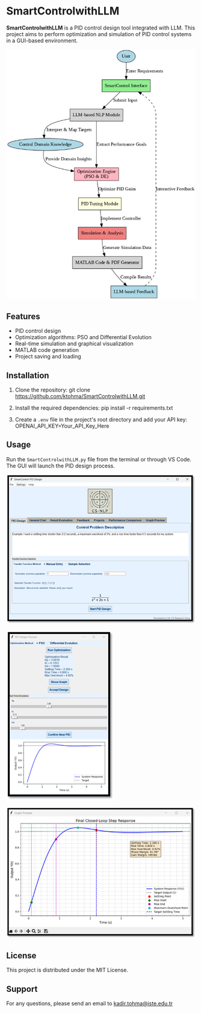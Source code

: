 # SmartControlwithLLM

**SmartControlwithLLM** is a PID control design tool integrated with LLM. This project aims to perform optimization and simulation of PID control systems in a GUI-based environment.

![SmartControlwithLLM Logo](Software_Architecture.png)


## Features

- PID control design
- Optimization algorithms: PSO and Differential Evolution
- Real-time simulation and graphical visualization
- MATLAB code generation
- Project saving and loading

## Installation

1. Clone the repository:
   git clone https://github.com/ktohma/SmartControlwithLLM.git
   
2. Install the required dependencies:
   pip install -r requirements.txt
   
3. Create a `.env` file in the project's root directory and add your API key:
   OPENAI_API_KEY=Your_API_Key_Here


## Usage

Run the `SmartControlwithLLM.py` file from the terminal or through VS Code. The GUI will launch the PID design process.

![SmartControlwithLLM Logo](screenshot.png)

![SmartControlwithLLM Logo](screenshot2.png)

![SmartControlwithLLM Logo](screenshot3.png)
## License

This project is distributed under the MIT License.

## Support

For any questions, please send an email to kadir.tohma@iste.edu.tr 
